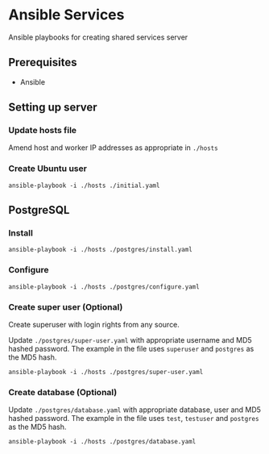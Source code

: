 # Ansible Services
Ansible playbooks for creating shared services server

## Prerequisites
- Ansible

## Setting up server
### Update hosts file
Amend host and worker IP addresses as appropriate in `./hosts`

### Create Ubuntu user
`ansible-playbook -i ./hosts ./initial.yaml`

## PostgreSQL
### Install
`ansible-playbook -i ./hosts ./postgres/install.yaml`

### Configure
`ansible-playbook -i ./hosts ./postgres/configure.yaml`

### Create super user (Optional)
Create superuser with login rights from any source.  

Update `./postgres/super-user.yaml` with appropriate username and MD5 hashed password.  The example in the file uses `superuser` and `postgres` as the MD5 hash.  

`ansible-playbook -i ./hosts ./postgres/super-user.yaml`

### Create database (Optional)
Update `./postgres/database.yaml` with appropriate database, user and MD5 hashed password.  The example in the file uses `test`, `testuser` and `postgres` as the MD5 hash.  

`ansible-playbook -i ./hosts ./postgres/database.yaml`
